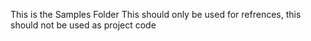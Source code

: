 This is the Samples Folder
This should only be used for refrences, this should not be used as project code
